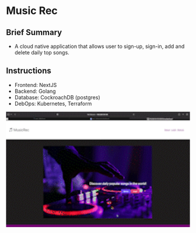 # Music Rec

## Brief Summary
* A cloud native application that allows user to sign-up, sign-in, add and delete daily top songs.

## Instructions
* Frontend: NextJS
* Backend: Golang
* Database: CockroachDB (postgres)
* DebOps: Kubernetes, Terraform

<p align="center">
<img src="assets/demo.gif" backgroundColor= white width=2400px/>  
</p>
